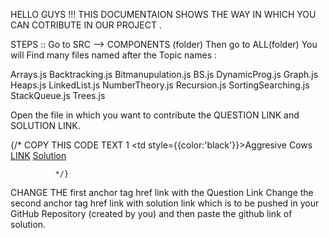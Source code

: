 HELLO GUYS !!!
THIS DOCUMENTAION SHOWS THE WAY IN WHICH YOU CAN COTRIBUTE IN OUR PROJECT .

STEPS ::
Go to  SRC  --> COMPONENTS  (folder)
Then go to ALL(folder) 
You will Find many files named after the Topic names :

Arrays.js
Backtracking.js
Bitmanupulation.js
BS.js
DynamicProg.js
Graph.js
Heaps.js
LinkedList.js
NumberTheory.js
Recursion.js
SortingSearching.js
StackQueue.js
Trees.js

Open the file in which you want to contribute the QUESTION LINK and SOLUTION LINK.

 {/*
    COPY THIS  CODE TEXT 
    <tr>
      <th scope="row">1</th>
      <td style={{color:'black'}}>Aggresive Cows</td>
      <td> <a target="_blank" href="https://www.spoj.com/problems/AGGRCOW/" >LINK</a></td>
      <td> <a target="_blank" href="https://github.com/Sattwikmaiti/ALGORITHMS-GIT-HUB-/blob/main/Searching%20Algorithms/binary_search.cpp">Solution</a></td>
    </tr>

              */}
              
              
CHANGE THE first anchor tag href link with the Question Link 
Change the second anchor tag href link with solution link which is to be pushed in your GitHub Repository (created by you) and then paste the github link of solution. 
              
              
              
              
              

